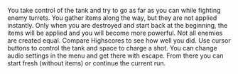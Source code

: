 You take control of the tank and try to go as far as you can while fighting enemy turrets. You gather items along the way, but they are not applied instantly. Only when you are destroyed and start back at the beginning, the items will be applied and you will become more powerful. Not all enemies are created equal. Compare Highscores to see how well you did. Use cursor buttons to control the tank and space to charge a shot. You can change audio settings in the menu and get there with escape. From there you can start fresh (without items) or continue the current run.